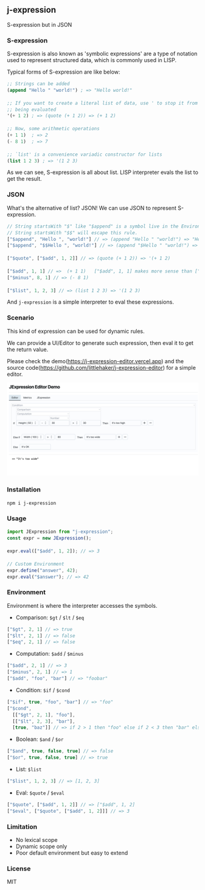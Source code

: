 ## j-expression

S-expression but in JSON

### S-expression

S-expression is also known as 'symbolic expressions' are a type of notation used to represent structured data, which is commonly used in LISP.

Typical forms of S-expression are like below:

```scheme
;; Strings can be added
(append "Hello " "world!") ; => "Hello world!"

;; If you want to create a literal list of data, use ' to stop it from
;; being evaluated
'(+ 1 2) ; => (quote (+ 1 2)) => (+ 1 2)

;; Now, some arithmetic operations
(+ 1 1)  ; => 2
(- 8 1)  ; => 7

;; `list' is a convenience variadic constructor for lists
(list 1 2 3) ; => '(1 2 3)
```

As we can see, S-expression is all about list. LISP interpreter evals the list to get the result.

### JSON

What's the alternative of list? JSON! We can use JSON to represent S-expression.

```javascript
// String startsWith "$" like "$append" is a symbol live in the Environment, otherwise "Hello " is a string.
// String startsWith "$$" will escape this rule.
["$append", "Hello ", "world!"] // => (append "Hello " "world!") => "Hello world!"
["$append", "$$Hello ", "world!"] // => (append "$Hello " "world!") => "$Hello world!"

["$quote", ["$add", 1, 2]] // => (quote (+ 1 2)) => '(+ 1 2)

["$add", 1, 1] // =>  (+ 1 1)   ["$add", 1, 1] makes more sense than ["$+", 1, 1]
["$minus", 8, 1] // => (- 8 1)

["$list", 1, 2, 3] // => (list 1 2 3) => '(1 2 3)
```

And `j-expression` is a simple interpreter to eval these expressions.

### Scenario
This kind of expression can be used for dynamic rules.

We can provide a UI/Editor to generate such expression, then eval it to get the return value.

Please check the demo(https://j-expression-editor.vercel.app) and the source code(https://github.com/littlehaker/j-expression-editor) for a simple editor.

![screenshot](https://raw.githubusercontent.com/littlehaker/j-expression-editor/main/docs/screenshot.png)

### Installation

`npm i j-expression`

### Usage

```javascript
import JExpression from "j-expression";
const expr = new JExpression();

expr.eval(["$add", 1, 2]); // => 3

// Custom Environment
expr.define("answer", 42);
expr.eval("$answer"); // => 42
```

### Environment
Environment is where the interpreter accesses the symbols.
- Comparison: `$gt` / `$lt` / `$eq`
```javascript
["$gt", 2, 1] // => true
["$lt", 2, 1] // => false
["$eq", 2, 1] // => false
```
- Computation: `$add` / `$minus`
```javascript
["$add", 2, 1] // => 3
["$minus", 2, 1] // => 1
["$add", "foo", "bar"] // => "foobar"
```
- Condition: `$if` / `$cond`
```javascript
["$if", true, "foo", "bar"] // => "foo"
["$cond",
  [["$gt", 2, 1], "foo"],
  [["$lt", 2, 3], "bar"],
  [true, "baz"]] // => if 2 > 1 then "foo" else if 2 < 3 then "bar" else baz => "foo"
```
- Boolean: `$and` / `$or`
```javascript
["$and", true, false, true] // => false
["$or", true, false, true] // => true
```
- List: `$list`
```javascript
["$list", 1, 2, 3] // => [1, 2, 3]
```
- Eval: `$quote` / `$eval`
```javascript
["$quote", ["$add", 1, 2]] // => ["$add", 1, 2]
["$eval", ["$quote", ["$add", 1, 2]]] // => 3
```

### Limitation
- No lexical scope
- Dynamic scope only
- Poor default environment but easy to extend

### License

MIT
